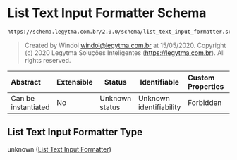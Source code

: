 # List Text Input Formatter Schema

```txt
https://schema.legytma.com.br/2.0.0/schema/list_text_input_formatter.schema.json
```




> Created by Windol [windol@legytma.com.br](mailto:windol@legytma.com.br) at 15/05/2020.
> Copyright (c) 2020 Legytma Soluções Inteligentes (<https://legytma.com.br>). All rights reserved.
>

| Abstract            | Extensible | Status         | Identifiable            | Custom Properties | Additional Properties | Access Restrictions | Defined In                                                                                                      |
| :------------------ | ---------- | -------------- | ----------------------- | :---------------- | --------------------- | ------------------- | --------------------------------------------------------------------------------------------------------------- |
| Can be instantiated | No         | Unknown status | Unknown identifiability | Forbidden         | Allowed               | none                | [list_text_input_formatter.schema.json](../schema/list_text_input_formatter.schema.json) |

## List Text Input Formatter Type

unknown ([List Text Input Formatter](list_text_input_formatter.md))
